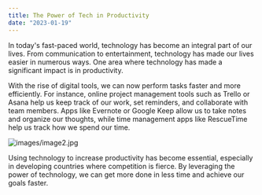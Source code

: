 ```yaml
---
title: The Power of Tech in Productivity
date: "2023-01-19"
---
```


In today's fast-paced world, technology has become an integral part of our lives. From communication to entertainment, technology has made our lives easier in numerous ways. One area where technology has made a significant impact is in productivity.

With the rise of digital tools, we can now perform tasks faster and more efficiently. For instance, online project management tools such as Trello or Asana help us keep track of our work, set reminders, and collaborate with team members. Apps like Evernote or Google Keep allow us to take notes and organize our thoughts, while time management apps like RescueTime help us track how we spend our time.

![images/image2.jpg](/images/image2.jpg)

Using technology to increase productivity has become essential, especially in developing countries where competition is fierce. By leveraging the power of technology, we can get more done in less time and achieve our goals faster.
